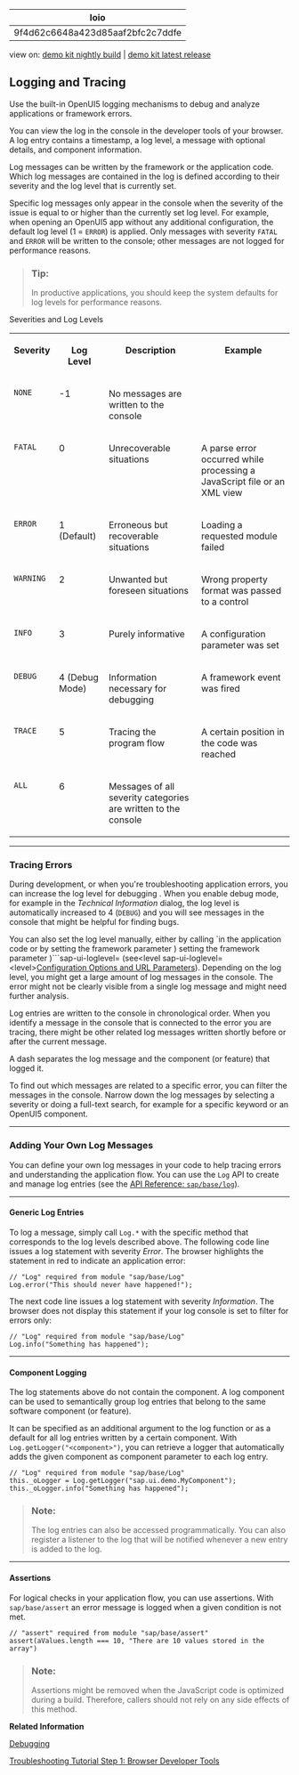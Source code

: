 <!-- loio9f4d62c6648a423d85aaf2bfc2c7ddfe -->

| loio |
| -----|
| 9f4d62c6648a423d85aaf2bfc2c7ddfe |

<div id="loio">

view on: [demo kit nightly build](https://openui5nightly.hana.ondemand.com/#/topic/9f4d62c6648a423d85aaf2bfc2c7ddfe) | [demo kit latest release](https://openui5.hana.ondemand.com/#/topic/9f4d62c6648a423d85aaf2bfc2c7ddfe)</div>

## Logging and Tracing

Use the built-in OpenUI5 logging mechanisms to debug and analyze applications or framework errors.

You can view the log in the console in the developer tools of your browser. A log entry contains a timestamp, a log level, a message with optional details, and component information.

Log messages can be written by the framework or the application code. Which log messages are contained in the log is defined according to their severity and the log level that is currently set.

Specific log messages only appear in the console when the severity of the issue is equal to or higher than the currently set log level. For example, when opening an OpenUI5 app without any additional configuration, the default log level \(1 = `ERROR`\) is applied. Only messages with severity `FATAL` and `ERROR` will be written to the console; other messages are not logged for performance reasons.

> ### Tip:  
> In productive applications, you should keep the system defaults for log levels for performance reasons.

<a name="loio9f4d62c6648a423d85aaf2bfc2c7ddfe__table_ihz_4ld_xz"/>Severities and Log Levels


<table>
<tr>
<th valign="top">

Severity



</th>
<th valign="top">

Log Level



</th>
<th valign="top">

Description



</th>
<th valign="top">

Example



</th>
</tr>
<tr>
<td valign="top">

 `NONE` 



</td>
<td valign="top">

-1



</td>
<td valign="top">

No messages are written to the console



</td>
<td valign="top">



</td>
</tr>
<tr>
<td valign="top">

 `FATAL` 



</td>
<td valign="top">

0



</td>
<td valign="top">

Unrecoverable situations



</td>
<td valign="top">

A parse error occurred while processing a JavaScript file or an XML view



</td>
</tr>
<tr>
<td valign="top">

 `ERROR` 



</td>
<td valign="top">

1 \(Default\)



</td>
<td valign="top">

Erroneous but recoverable situations



</td>
<td valign="top">

Loading a requested module failed



</td>
</tr>
<tr>
<td valign="top">

 `WARNING` 



</td>
<td valign="top">

2



</td>
<td valign="top">

Unwanted but foreseen situations



</td>
<td valign="top">

Wrong property format was passed to a control



</td>
</tr>
<tr>
<td valign="top">

 `INFO` 



</td>
<td valign="top">

3



</td>
<td valign="top">

Purely informative



</td>
<td valign="top">

A configuration parameter was set



</td>
</tr>
<tr>
<td valign="top">

 `DEBUG` 



</td>
<td valign="top">

4 \(Debug Mode\)



</td>
<td valign="top">

Information necessary for debugging



</td>
<td valign="top">

A framework event was fired



</td>
</tr>
<tr>
<td valign="top">

 `TRACE` 



</td>
<td valign="top">

5



</td>
<td valign="top">

Tracing the program flow



</td>
<td valign="top">

A certain position in the code was reached



</td>
</tr>
<tr>
<td valign="top">

 `ALL` 



</td>
<td valign="top">

6



</td>
<td valign="top">

Messages of all severity categories are written to the console



</td>
<td valign="top">



</td>
</tr>
</table>

***

<a name="loio9f4d62c6648a423d85aaf2bfc2c7ddfe__section_wmr_fnd_xz"/>

### Tracing Errors

During development, or when you're troubleshooting application errors, you can increase the log level for debugging . When you enable debug mode, for example in the *Technical Information* dialog, the log level is automatically increased to 4 \(`DEBUG`\) and you will see messages in the console that might be helpful for finding bugs.

You can also set the log level manually, either by calling `in the application code or by setting the framework parameter <level>) setting the framework parameter <level>)```sap-ui-loglevel= \(see<level sap-ui-loglevel=<level\>[Configuration Options and URL Parameters](Configuration_Options_and_URL_Parameters_91f2d03.md)\). Depending on the log level, you might get a large amount of log messages in the console. The error might not be clearly visible from a single log message and might need further analysis.

Log entries are written to the console in chronological order. When you identify a message in the console that is connected to the error you are tracing, there might be other related log messages written shortly before or after the current message.

A dash separates the log message and the component \(or feature\) that logged it.

To find out which messages are related to a specific error, you can filter the messages in the console. Narrow down the log messages by selecting a severity or doing a full-text search, for example for a specific keyword or an OpenUI5 component.

***

<a name="loio9f4d62c6648a423d85aaf2bfc2c7ddfe__section_g5r_gnd_xz"/>

### Adding Your Own Log Messages

You can define your own log messages in your code to help tracing errors and understanding the application flow. You can use the `Log` API to create and manage log entries \(see the [API Reference: `sap/base/log`](https://openui5.hana.ondemand.com/#/api/module%3Asap%2Fbase%2FLog)\).

***

#### Generic Log Entries

To log a message, simply call `Log.*` with the specific method that corresponds to the log levels described above. The following code line issues a log statement with severity *Error*. The browser highlights the statement in red to indicate an application error:

```
// "Log" required from module "sap/base/Log"
Log.error("This should never have happened!");
```

The next code line issues a log statement with severity *Information*. The browser does not display this statement if your log console is set to filter for errors only:

```
// "Log" required from module "sap/base/Log"
Log.info("Something has happened");
```

***

#### Component Logging

The log statements above do not contain the component. A log component can be used to semantically group log entries that belong to the same software component \(or feature\).

It can be specified as an additional argument to the log function or as a default for all log entries written by a certain component. With `Log.getLogger("<component>")`, you can retrieve a logger that automatically adds the given component as component parameter to each log entry.

```
// "Log" required from module "sap/base/Log"
this._oLogger = Log.getLogger("sap.ui.demo.MyComponent");
this._oLogger.info("Something has happened");
```

> ### Note:  
> The log entries can also be accessed programmatically. You can also register a listener to the log that will be notified whenever a new entry is added to the log.

***

#### Assertions

For logical checks in your application flow, you can use assertions. With `sap/base/assert` an error message is logged when a given condition is not met.

```
// "assert" required from module "sap/base/assert"
assert(aValues.length === 10, "There are 10 values stored in the array")
```

> ### Note:  
> Assertions might be removed when the JavaScript code is optimized during a build. Therefore, callers should not rely on any side effects of this method.

**Related Information**  


[Debugging](Debugging_c9b0f8c.md#loioc9b0f8cca852443f9b8d3bf8ba5626ab "When developing apps, searching for bugs is an inevitable part of the process. To analyze an issue, you can use the developer tools of your browser and built-in OpenUI5 tools. In this section, we give an overview of the OpenUI5 tools you can use when debugging. To learn more about the developer tools of your browser, check the documentation of the browser.")

[Troubleshooting Tutorial Step 1: Browser Developer Tools](Step_1_Browser_Developer_Tools_eadd60a.md "In this step, you will learn how to use your browser's developers tools to troubleshoot your OpenUI5 app.")

